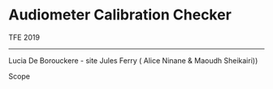 # Audiometer Calibration Checker
TFE 2019
<hr>
Lucia De Borouckere - site Jules Ferry ( Alice Ninane & Maoudh Sheikairi)) 

Scope
